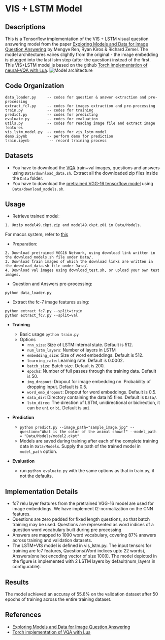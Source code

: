 # VIS + LSTM Model

## Descriptions
This is a Tensorflow implementation of the VIS + LSTM visual question answering model from the paper [Exploring Models and Data for Image Question Answering][1]
by Mengye Ren, Ryan Kiros & Richard Zemel. The model architectures vaires slightly from the original - the image embedding is plugged into the last lstm step (after the question) instead of the first. This VIS+LSTM model is based on the github [Torch implementation of neural-VQA with Lua][2]. 
![Model architecture](http://i.imgur.com/Jvixx2W.jpg)

## Code Organization
```
data_loader.py     -- codes for question & answer extraction and pre-processing
extract_fc7.py     -- codes for images extraction and pre-processing
train.py           -- codes for training
predict.py         -- codes for predicting
evaluate.py        -- codes for evaluation
utils.py           -- codes for reading image file and extract image features
vis_lstm_model.py  -- codes for vis_lstm model
demo.ipynb         -- perform demo for prediction
train.ipynb         -- record training process
```

## Datasets
- You have to download the [VQA][3] train+val images, questions and answers using `Data/download_data.sh`. Extract all the downloaded zip files inside the `Data` folder.
- You have to download the [pretrained VGG-16 tensorflow model][4] using `Data/download_models.sh`.

## Usage

- Retrieve trained model:
```
1. Unzip model49.ckpt.zip and model49.ckpt.z01 in Data/Models. 
```
For macos system, refer to [this][5]

- Preparation:
```
2. Download pretrained VGG16 Network, using download link written in the download_models.sh file under Data/.
3. Download train images of which the download links are written in the download_data.sh file under Data/.
4. Download val images using download_test.sh, or upload your own test images.
```

- Question and Answers pre-processing:
```
python data_loader.py
```

- Extract the fc-7 image features using:
```
python extract_fc7.py --split=train
python extract_fc7.py --split=val
```

- <b>Training</b>
  * Basic usage `python train.py`
  * Options
    - `rnn_size`: Size of LSTM internal state. Default is 512.
    - `num_lstm_layers`: Number of layers in LSTM
    - `embedding_size`: Size of word embeddings. Default is 512.
    - `learning_rate`: Learning rate. Default is 0.0002.
    - `batch_size`: Batch size. Default is 200.
    - `epochs`: Number of full passes through the training data. Default is 50.
    - `img_dropout`:  Dropout for image embedding nn. Probability of dropping input. Default is 0.5.
    - `word_emb_dropout`: Dropout for word embeddings. Default is 0.5.
    - `data_dir`: Directory containing the data h5 files. Default is `Data/`.
    - `lstm_direc`: The direction of LSTM, unidirectional or bidirection, it can be `uni` or `bi`. Default is `uni`.
    
- <b>Prediction</b>
  * ```python predict.py --image_path="sample_image.jpg" --question="What is the color of the animal shown?" --model_path = "Data/Models/model2.ckpt"```
  * Models are saved during training after each of the complete training data in ```Data/Models```. Supply the path of the trained model in ```model_path``` option.
  
- <b>Evaluation</b>
  * run `python evaluate.py` with the same options as that in train.py, if not the defaults.

## Implementation Details
- fc7 relu layer features from the pretrained VGG-16 model are used for image embeddings. We have implement l2-normalization on the CNN features.
- Questions are zero padded for fixed length questions, so that batch training may be used. Questions are represented as word indices of a question word vocabulary built during pre processing.
- Answers are mapped to 1000 word vocabulary, covering 87% answers across training and validation datasets.
- The LSTM+VIS model is defined in vis_lstm.py. The input tensors for training are fc7 features, Questions(Word indices upto 22 words), Answers(one hot encoding vector of size 1000). The model depicted in the figure is implemented with 2 LSTM layers by default(num_layers in configurable).

## Results
The model achieved an accuray of 55.8% on the validation dataset after 50 epochs of training across the entire training dataset.


## References
- [Exploring Models and Data for Image Question Answering][1]
- [Torch implementation of VQA with Lua][2]

[1]: http://arxiv.org/abs/1505.02074
[2]: https://github.com/abhshkdz/neural-vqa/
[3]: https://visualqa.org/download.html
[4]: https://github.com/ry/tensorflow-vgg16
[5]: https://superuser.com/questions/365643/how-to-unzip-split-files-on-os-x
